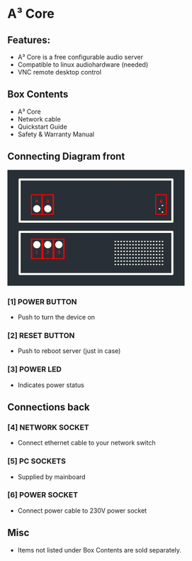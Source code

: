 # A³ Core
## Features:
- A³ Core is a free configurable audio server
- Compatible to linux audiohardware (needed)
- VNC remote desktop control

## Box Contents
- A³ Core
- Network cable
- Quickstart Guide
- Safety & Warranty Manual

## Connecting Diagram front
![A³ Core numbered](pics_user/a3_systen_symbol_core_numbered.png)

### [1] POWER BUTTON
- Push to turn the device on

### [2] RESET BUTTON
- Push to reboot server (just in case)

### [3] POWER LED
- Indicates power status

## Connections back
### [4] NETWORK SOCKET
- Connect ethernet cable to your network switch

### [5] PC SOCKETS
- Supplied by mainboard

### [6] POWER SOCKET
- Connect power cable to 230V power socket

## Misc
- Items not listed under Box Contents are sold separately.